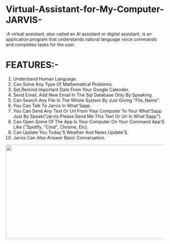 # Virtual-Assistant-for-My-Computer-JARVIS-
:A virtual assistant, also called an AI assistant or digital assistant, is an application program that understands natural language voice commands and completes tasks for the user.
# FEATURES:-
1. Understand Human Language.
2. Can Solve Any Type Of Mathematical Problems.
3. Set,Remind Important Date From Your Google Calender.
4. Send Email, Add New Email In The Sql Database Only By Speaking.
5. Can Search Any File In The Whole System By Just Giving "File_Name".
6. You Can Talk To Jarvis In What'Sapp.
7. You Can Send Any Text Or Url From Your Computer To Your What'Sapp Just By Speak("Jarvis Please Send Me This Text Or Url In What'Sapp").
8. Can Open Some Of The App Is Your Computer On Your Command App'S Like ("Spotify, "Cmd", Chrome, Etc).
9. Can Update You Today'S Weather And News Update'S.
10. Jarvis Can Also Answer Basic Conversation.

<img src="https://github.com/aryansaini137/Virtual-Assistant-for-My-Computer-JARVIS-/blob/main/demo/jarvis_demo_SparkVideo.gif" width="550" height="300" />
